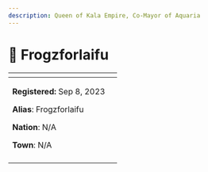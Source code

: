 ```yaml
---
description: Queen of Kala Empire, Co-Mayor of Aquaria
---
```


# 👤 Frogzforlaifu

<table data-view="cards" data-full-width="false"><thead><tr><th></th><th data-hidden data-card-cover data-type="files"></th></tr></thead><tbody><tr><td><p><strong>Registered:</strong> Sep 8, 2023</p><p><strong>Alias</strong>: Frogzforlaifu</p><p><strong>Nation</strong>: N/A</p><p><strong>Town</strong>: N/A</p></td><td></td></tr><tr><td><img src="../../../.gitbook/assets/Frogzforlaifu-skin.png" alt=""></td><td></td></tr></tbody></table>
